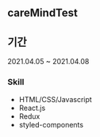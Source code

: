 ## careMindTest

## 기간

2021.04.05 ~ 2021.04.08

### Skill

- HTML/CSS/Javascript
- React.js
- Redux
- styled-components
